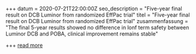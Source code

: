 +++
datum = 2020-07-21T22:00:00Z
seo_description = "Five-year final result on DCB Luminor from randomized EffPac trial"
titel = "Five-year final result on DCB Luminor from randomized EffPac trial"
zusammenfassung = "The final 5-year results showed no difference in lonf term safety between Luminor DCB and POBA, clinical improvement remains stable"

+++
[read more](/uploads/2022/09/26/effpac-5-year-ppt-eng.pdf "read more")

